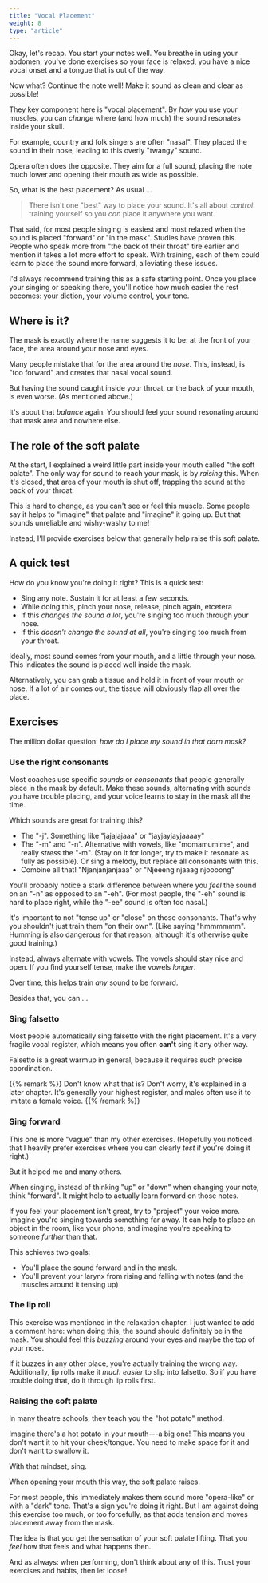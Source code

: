 ```yaml
---
title: "Vocal Placement"
weight: 8
type: "article"
---
```


Okay, let's recap. You start your notes well. You breathe in using your abdomen, you've done exercises so your face is relaxed, you have a nice vocal onset and a tongue that is out of the way.

Now what? Continue the note well! Make it sound as clean and clear as possible!

They key component here is "vocal placement". By _how_ you use your muscles, you can _change_ where (and how much) the sound resonates inside your skull.

For example, country and folk singers are often "nasal". They placed the sound in their nose, leading to this overly "twangy" sound.

Opera often does the opposite. They aim for a full sound, placing the note much lower and opening their mouth as wide as possible.

So, what is the best placement? As usual ...

> There isn't one "best" way to place your sound. It's all about _control_: training yourself so you _can_ place it anywhere you want.

That said, for most people singing is easiest and most relaxed when the sound is placed "forward" or "in the mask". Studies have proven this. People who speak more from "the back of their throat" tire earlier and mention it takes a lot more effort to speak. With training, each of them could learn to place the sound more forward, alleviating these issues. 

I'd always recommend training this as a safe starting point. Once you place your singing or speaking there, you'll notice how much easier the rest becomes: your diction, your volume control, your tone.

## Where is it?

The mask is exactly where the name suggests it to be: at the front of your face, the area around your nose and eyes.

Many people mistake that for the area around the _nose_. This, instead, is "too forward" and creates that nasal vocal sound.

But having the sound caught inside your throat, or the back of your mouth, is even worse. (As mentioned above.)

It's about that _balance_ again. You should feel your sound resonating around that mask area and nowhere else.

## The role of the soft palate

At the start, I explained a weird little part inside your mouth called "the soft palate". The only way for sound to reach your mask, is by _raising_ this. When it's closed, that area of your mouth is shut off, trapping the sound at the back of your throat.

This is hard to change, as you can't see or feel this muscle. Some people say it helps to "imagine" that palate and "imagine" it going up. But that sounds unreliable and wishy-washy to me!

Instead, I'll provide exercises below that generally help raise this soft palate.

## A quick test

How do you know you're doing it right? This is a quick test:

* Sing any note. Sustain it for at least a few seconds.
* While doing this, pinch your nose, release, pinch again, etcetera
* If this _changes the sound a lot_, you're singing too much through your nose.
* If this _doesn't change the sound at all_, you're singing too much from your throat.

Ideally, most sound comes from your mouth, and a little through your nose. This indicates the sound is placed well inside the mask.

Alternatively, you can grab a tissue and hold it in front of your mouth or nose. If a lot of air comes out, the tissue will obviously flap all over the place.

## Exercises

The million dollar question: _how do I place my sound in that darn mask?_

### Use the right consonants

Most coaches use specific _sounds_ or _consonants_ that people generally place in the mask by default. Make these sounds, alternating with sounds you have trouble placing, and your voice learns to stay in the mask all the time.

Which sounds are great for training this?

* The "-j". Something like "jajajajaaa" or "jayjayjayjaaaay"
* The "-m" and "-n". Alternative with vowels, like "momamumime", and really _stress_ the "-m". (Stay on it for longer, try to make it resonate as fully as possible). Or sing a melody, but replace all consonants with this.
* Combine all that! "Njanjanjanjaaa" or "Njeeeng njaaag njoooong"

You'll probably notice a stark difference between where you _feel_ the sound on an "-n" as opposed to an "-eh". (For most people, the "-eh" sound is hard to place right, while the "-ee" sound is often too nasal.)

It's important to not "tense up" or "close" on those consonants. That's why you shouldn't just train them "on their own". (Like saying "hmmmmmm". Humming is also dangerous for that reason, although it's otherwise quite good training.)

Instead, always alternate with vowels. The vowels should stay nice and open. If you find yourself tense, make the vowels _longer_.

Over time, this helps train _any_ sound to be forward.

Besides that, you can ...

### Sing falsetto

Most people automatically sing falsetto with the right placement. It's a very fragile vocal register, which means you often **can't** sing it any other way.

Falsetto is a great warmup in general, because it requires such precise coordination.

{{% remark %}}
Don't know what that is? Don't worry, it's explained in a later chapter. It's generally your highest register, and males often use it to imitate a female voice.
{{% /remark %}}

### Sing forward

This one is more "vague" than my other exercises. (Hopefully you noticed that I heavily prefer exercises where you can clearly _test_ if you're doing it right.)

But it helped me and many others.

When singing, instead of thinking "up" or "down" when changing your note, think "forward". It might help to actually learn forward on those notes. 

If you feel your placement isn't great, try to "project" your voice more. Imagine you're singing towards something far away. It can help to place an object in the room, like your phone, and imagine you're speaking to someone _further_ than that.

This achieves two goals:

* You'll place the sound forward and in the mask.
* You'll prevent your larynx from rising and falling with notes (and the muscles around it tensing up)

### The lip roll

This exercise was mentioned in the relaxation chapter. I just wanted to add a comment here: when doing this, the sound should definitely be in the mask. You should feel this _buzzing_ around your eyes and maybe the top of your nose.

If it buzzes in any other place, you're actually training the wrong way. Additionally, lip rolls make it _much easier_ to slip into falsetto. So if you have trouble doing that, do it through lip rolls first.

### Raising the soft palate

In many theatre schools, they teach you the "hot potato" method. 

Imagine there's a hot potato in your mouth---a big one! This means you don't want it to hit your cheek/tongue. You need to make space for it and don't want to swallow it.

With that mindset, sing.

When opening your mouth this way, the soft palate raises.

For most people, this immediately makes them sound more "opera-like" or with a "dark" tone. That's a sign you're doing it right. But I am against doing this exercise too much, or too forcefully, as that adds tension and moves placement away from the mask.

The idea is that you get the sensation of your soft palate lifting. That you _feel_ how that feels and what happens then. 

And as always: when performing, don't think about any of this. Trust your exercises and habits, then let loose!